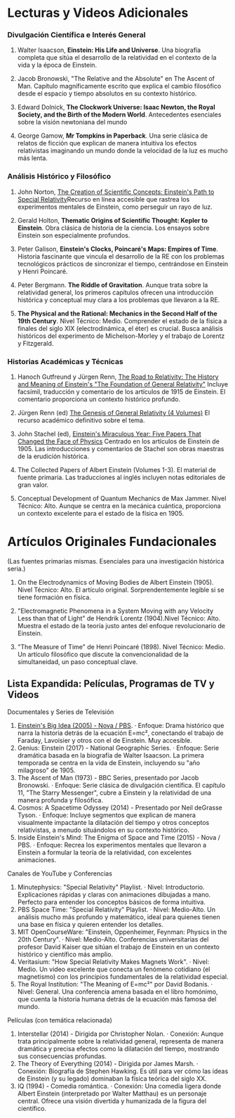 
# Lecturas y Videos Adicionales

### Divulgación Científica e Interés General


1. Walter Isaacson, **Einstein: His Life and Universe**. Una biografía completa que sitúa el desarrollo de la relatividad en el contexto de la vida y la época de Einstein.

2. Jacob Bronowski, "The Relative and the Absolute" en The Ascent of Man. Capítulo magníficamente escrito que explica el cambio filosófico desde el espacio y tiempo absolutos en su contexto histórico.

3. Edward Dolnick, **The Clockwork Universe: Isaac Newton, the Royal Society, and the Birth of the Modern World**. Antecedentes esenciales sobre la visión newtoniana del mundo

4. George Gamow, **Mr Tompkins in Paperback**. Una serie clásica de relatos de ficción que explican de manera intuitiva los efectos relativistas imaginando un mundo donde la velocidad de la luz es mucho más lenta.

### Análisis Histórico y Filosófico

1. John Norton, [The Creation of Scientific Concepts: Einstein's Path to Special Relativity](https://sites.pitt.edu/~jdnorton/teaching/HPS_0410/chapters/origins_pathway/index.html#:~:text=:%20Routledge%2C%202013.-,Magnet%20and%20conductor,paragraph%20of%20Einstein's%201905%20paper.)Recurso en línea accesible que rastrea los experimentos mentales de Einstein, como perseguir un rayo de luz. 

2. Gerald Holton, **Thematic Origins of Scientific Thought: Kepler to Einstein**. Obra clásica de historia de la ciencia. Los ensayos sobre Einstein son especialmente profundos.

3. Peter Galison, **Einstein's Clocks, Poincaré's Maps: Empires of Time**. Historia fascinante que vincula el desarrollo de la RE con los problemas tecnológicos prácticos de sincronizar el tiempo, centrándose en Einstein y Henri Poincaré.

4. Peter Bergmann. **The Riddle of Gravitation**. Aunque trata sobre la relatividad general, los primeros capítulos ofrecen una introducción histórica y conceptual muy clara a los problemas que llevaron a la RE.

5. **The Physical and the Rational: Mechanics in the Second Half of the 19th Century**. Nivel Técnico: Medio. Comprender el estado de la física a finales del siglo XIX (electrodinámica, el éter) es crucial. Busca análisis históricos del experimento de Michelson-Morley y el trabajo de Lorentz y Fitzgerald.

### Historias Académicas y Técnicas

1. Hanoch Gutfreund y Jürgen Renn, [The Road to Relativity: The History and Meaning of Einstein's "The Foundation of General Relativity"](https://books.google.com/books?id=C0h9CAAAQBAJ&pg=PR3&source=kp_read_button&hl=en&newbks=1&newbks_redir=0#v=onepage&q&f=false) Incluye facsímil, traducción y comentario de los artículos de 1915 de Einstein. El comentario proporciona un contexto histórico profundo.

2. Jürgen Renn (ed) [The Genesis of General Relativity (4 Volumes)](https://books.google.com/booksid=HmE4zwEACAAJ&dq=The+Genesis+of+General+Relativity&hl=en&newbks=1&newbks_redir=0&sa=X&ved=2ahUKEwiIwvemk_qPAxWQkmoFHXZaMcsQ6wF6BAgNEAE) El recurso académico definitivo sobre el tema.

3. John Stachel (ed), [Einstein's Miraculous Year: Five Papers That Changed the Face of Physics](https://books.google.com/books?id=KU0gEAAAQBAJ&printsec=frontcover&dq=Einstein%27s+Miraculous+Year:+Five+Papers+That+Changed+the+Face+of+Physics&hl=en&newbks=1&newbks_redir=0&sa=X&ved=2ahUKEwis9rTZk_qPAxVGliYFHac2HwIQ6AF6BAgKEAM#v=onepage&q=Einstein's%20Miraculous%20Year%3A%20Five%20Papers%20That%20Changed%20the%20Face%20of%20Physics&f=false) Centrado en los artículos de Einstein de 1905. Las introducciones y comentarios de Stachel son obras maestras de la erudición histórica.

4. The Collected Papers of Albert Einstein (Volumes 1-3). El material de fuente primaria. Las traducciones al inglés incluyen notas editoriales de gran valor.

5. Conceptual Development of Quantum Mechanics de Max Jammer. Nivel Técnico: Alto. Aunque se centra en la mecánica cuántica, proporciona un contexto excelente para el estado de la física en 1905.

# Artículos Originales Fundacionales

(Las fuentes primarias mismas. Esenciales para una investigación histórica seria.)

1. On the Electrodynamics of Moving Bodies de Albert Einstein (1905). Nivel Técnico: Alto. El artículo original. Sorprendentemente legible si se tiene formación en física.

2. "Electromagnetic Phenomena in a System Moving with any Velocity Less than that of Light" de Hendrik Lorentz (1904).Nivel Técnico: Alto. Muestra el estado de la teoría justo antes del enfoque revolucionario de Einstein.

3. "The Measure of Time" de Henri Poincaré (1898). Nivel Técnico: Medio. Un artículo filosófico que discute la convencionalidad de la simultaneidad, un paso conceptual clave.

## Lista Expandida: Películas, Programas de TV y Videos

Documentales y Series de Televisión

1. [Einstein's Big Idea (2005) - Nova / PBS](https://www.youtube.com/watch?v=6cHV8UGtkVw).
· Enfoque: Drama histórico que narra la historia detrás de la ecuación E=mc², conectando el trabajo de Faraday, Lavoisier y otros con el de Einstein. Muy accesible.
2. Genius: Einstein (2017) - National Geographic Series.
· Enfoque: Serie dramática basada en la biografía de Walter Isaacson. La primera temporada se centra en la vida de Einstein, incluyendo su "año milagroso" de 1905.
3. The Ascent of Man (1973) - BBC Series, presentado por Jacob Bronowski.
· Enfoque: Serie clásica de divulgación científica. El capítulo 11, "The Starry Messenger", cubre a Einstein y la relatividad de una manera profunda y filosófica.
4. Cosmos: A Spacetime Odyssey (2014) - Presentado por Neil deGrasse Tyson.
· Enfoque: Incluye segmentos que explican de manera visualmente impactante la dilatación del tiempo y otros conceptos relativistas, a menudo situándolos en su contexto histórico.
5. Inside Einstein's Mind: The Enigma of Space and Time (2015) - Nova / PBS.
· Enfoque: Recrea los experimentos mentales que llevaron a Einstein a formular la teoría de la relatividad, con excelentes animaciones.

Canales de YouTube y Conferencias

1. Minutephysics: "Special Relativity" Playlist.
· Nivel: Introductorio. Explicaciones rápidas y claras con animaciones dibujadas a mano. Perfecto para entender los conceptos básicos de forma intuitiva.
2. PBS Space Time: "Special Relativity" Playlist.
· Nivel: Medio-Alto. Un análisis mucho más profundo y matemático, ideal para quienes tienen una base en física y quieren entender los detalles.
3. MIT OpenCourseWare: "Einstein, Oppenheimer, Feynman: Physics in the 20th Century".
· Nivel: Medio-Alto. Conferencias universitarias del profesor David Kaiser que sitúan el trabajo de Einstein en un contexto histórico y científico más amplio.
4. Veritasium: "How Special Relativity Makes Magnets Work".
· Nivel: Medio. Un video excelente que conecta un fenómeno cotidiano (el magnetismo) con los principios fundamentales de la relatividad especial.
5. The Royal Institution: "The Meaning of E=mc²" por David Bodanis.
· Nivel: General. Una conferencia amena basada en el libro homónimo, que cuenta la historia humana detrás de la ecuación más famosa del mundo.

Películas (con temática relacionada)

1. Interstellar (2014) - Dirigida por Christopher Nolan.
· Conexión: Aunque trata principalmente sobre la relatividad general, representa de manera dramática y precisa efectos como la dilatación del tiempo, mostrando sus consecuencias profundas.
2. The Theory of Everything (2014) - Dirigida por James Marsh.
· Conexión: Biografía de Stephen Hawking. Es útil para ver cómo las ideas de Einstein (y su legado) dominaban la física teórica del siglo XX.
3. IQ (1994) - Comedia romántica.
· Conexión: Una comedia ligera donde Albert Einstein (interpretado por Walter Matthau) es un personaje central. Ofrece una visión divertida y humanizada de la figura del científico.


